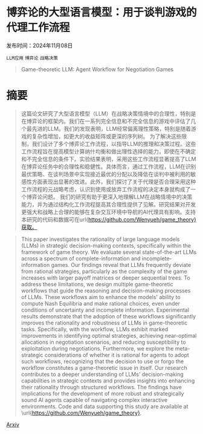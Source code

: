 # 博弈论的大型语言模型：用于谈判游戏的代理工作流程

发布时间：2024年11月08日

`LLM应用` `博弈论` `战略决策`

> Game-theoretic LLM: Agent Workflow for Negotiation Games

# 摘要

> 这篇论文研究了大型语言模型（LLM）在战略决策情境中的合理性，特别是在博弈论的框架内。我们在一系列完全信息和不完全信息的游戏中评估了几个最先进的LLM。我们的发现表明，LLM经常偏离理性策略，特别是随着游戏的复杂性增加，如更大的收益矩阵或更深的序列树。
为了解决这些限制，我们设计了多个博弈论工作流程，以指导LLM的推理和决策过程。这些工作流程旨在提高模型计算纳什均衡和做出理性选择的能力，即使在不确定和不完全信息的条件下。实验结果表明，采用这些工作流程显著提高了LLM在博弈论任务中的合理性和稳健性。具体而言，通过工作流程，LLM在识别最优策略、在谈判场景中实现接近最优的分配以及降低在谈判中被利用的敏感性方面表现出显著的改进。此外，我们探讨了关于代理是否合理采用这种工作流程的元战略考虑，认识到使用或放弃工作流程的决定本身就构成了一个博弈论问题。
我们的研究有助于更深入地理解LLM在战略情境中的决策能力，并为通过结构化工作流程提高其合理性提供了见解。研究结果对开发更强大和战略上合理的能够在复杂交互环境中导航的AI代理具有影响。支持本研究的代码和数据可在url{https://github.com/Wenyueh/game_theory}获取。

> This paper investigates the rationality of large language models (LLMs) in strategic decision-making contexts, specifically within the framework of game theory. We evaluate several state-of-the-art LLMs across a spectrum of complete-information and incomplete-information games. Our findings reveal that LLMs frequently deviate from rational strategies, particularly as the complexity of the game increases with larger payoff matrices or deeper sequential trees.
  To address these limitations, we design multiple game-theoretic workflows that guide the reasoning and decision-making processes of LLMs. These workflows aim to enhance the models' ability to compute Nash Equilibria and make rational choices, even under conditions of uncertainty and incomplete information. Experimental results demonstrate that the adoption of these workflows significantly improves the rationality and robustness of LLMs in game-theoretic tasks. Specifically, with the workflow, LLMs exhibit marked improvements in identifying optimal strategies, achieving near-optimal allocations in negotiation scenarios, and reducing susceptibility to exploitation during negotiations. Furthermore, we explore the meta-strategic considerations of whether it is rational for agents to adopt such workflows, recognizing that the decision to use or forgo the workflow constitutes a game-theoretic issue in itself.
  Our research contributes to a deeper understanding of LLMs' decision-making capabilities in strategic contexts and provides insights into enhancing their rationality through structured workflows. The findings have implications for the development of more robust and strategically sound AI agents capable of navigating complex interactive environments. Code and data supporting this study are available at \url{https://github.com/Wenyueh/game_theory}.

[Arxiv](https://arxiv.org/abs/2411.05990)